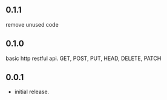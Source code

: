 ## 0.1.1

remove unused code

## 0.1.0

basic http restful api.
GET, POST, PUT, HEAD, DELETE, PATCH

## 0.0.1

* initial release.
